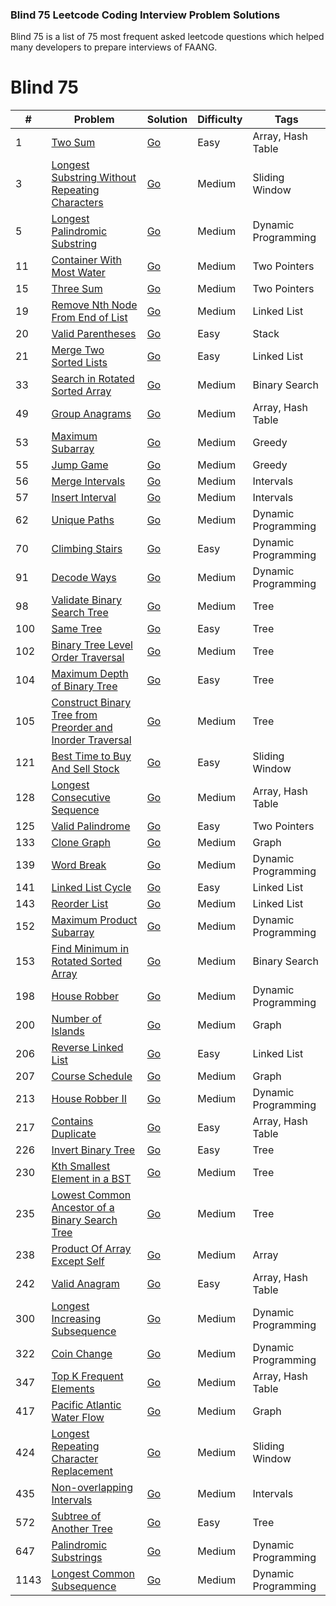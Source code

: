 ### Blind 75 Leetcode Coding Interview Problem Solutions

Blind 75 is a list of 75 most frequent asked leetcode questions which helped many developers to prepare interviews of FAANG.

# Blind 75
| #    | Problem                                                                                                                                               | Solution                                                                            | Difficulty | Tags                |
| ---- | ----------------------------------------------------------------------------------------------------------------------------------------------------- | ----------------------------------------------------------------------------------- | ---------- | ------------------- |
| 1    | [Two Sum](https://leetcode.com/problems/two-sum/)                                                                                                     | [Go](./leetcode/blind75/0001.TwoSum.go)                                             | Easy       | Array, Hash Table   |
| 3    | [Longest Substring Without Repeating Characters](https://leetcode.com/problems/longest-substring-without-repeating-characters/)                       | [Go](./leetcode/blind75/0003.LongestSubstringWithoutRepeatingCharacters.go)         | Medium     | Sliding Window      |
| 5    | [Longest Palindromic Substring](https://leetcode.com/problems/longest-palindromic-substring/)                                                         | [Go](./leetcode/blind75/0005.LongestPalindromicSubstring.go)                        | Medium     | Dynamic Programming |
| 11   | [Container With Most Water](https://leetcode.com/problems/container-with-most-water/)                                                                 | [Go](./leetcode/blind75/0011.ContainerWithMostWater.go)                             | Medium     | Two Pointers        |
| 15   | [Three Sum](https://leetcode.com/problems/3sum/)                                                                                                      | [Go](./leetcode/blind75/0015.ThreeSum.go)                                           | Medium     | Two Pointers        |
| 19   | [Remove Nth Node From End of List](https://leetcode.com/problems/remove-nth-node-from-end-of-list/)                                                   | [Go](./leetcode/blind75/0019.RemoveNthNodeFromEndOfList.go)                         | Medium     | Linked List         |
| 20   | [Valid Parentheses](https://leetcode.com/problems/valid-parentheses/)                                                                                 | [Go](./leetcode/blind75/0020.ValidParentheses.go)                                   | Easy       | Stack               |
| 21   | [Merge Two Sorted Lists](https://leetcode.com/problems/merge-two-sorted-lists/)                                                                       | [Go](./leetcode/blind75/0021.MergeTwoSortedLists.go)                                | Easy       | Linked List         |
| 33   | [Search in Rotated Sorted Array](https://leetcode.com/problems/search-in-rotated-sorted-array/)                                                       | [Go](./leetcode/blind75/0033.SearchInRotatedSortedArray.go)                         | Medium     | Binary Search       |
| 49   | [Group Anagrams](https://leetcode.com/problems/group-anagrams/)                                                                                       | [Go](./leetcode/blind75/0049.GroupAnagrams.go)                                      | Medium     | Array, Hash Table   |
| 53   | [Maximum Subarray](https://leetcode.com/problems/maximum-subarray/)                                                                                   | [Go](./leetcode/blind75/0053.MaximumSubarray.go)                                    | Medium     | Greedy              |
| 55   | [Jump Game](https://leetcode.com/problems/jump-game/)                                                                                                 | [Go](./leetcode/blind75/0055.JumpGame.go)                                           | Medium     | Greedy              |
| 56   | [Merge Intervals](https://leetcode.com/problems/merge-intervals/)                                                                                     | [Go](./leetcode/blind75/0056.MergeIntervals.go)                                     | Medium     | Intervals           |
| 57   | [Insert Interval](https://leetcode.com/problems/insert-interval/)                                                                                     | [Go](./leetcode/blind75/0057.InsertInterval.go)                                     | Medium     | Intervals           |
| 62   | [Unique Paths](https://leetcode.com/problems/unique-paths/)                                                                                           | [Go](./leetcode/blind75/0062.UniquePaths.go)                                        | Medium     | Dynamic Programming |
| 70   | [Climbing Stairs](https://leetcode.com/problems/climbing-stairs/)                                                                                     | [Go](./leetcode/blind75/0070.ClimbingStairs.go)                                     | Easy       | Dynamic Programming |
| 91   | [Decode Ways](https://leetcode.com/problems/decode-ways/)                                                                                             | [Go](./leetcode/blind75/0091.DecodeWays.go)                                         | Medium     | Dynamic Programming |
| 98   | [Validate Binary Search Tree](https://leetcode.com/problems/validate-binary-search-tree/)                                                             | [Go](./leetcode/blind75/0098.ValidateBinarySearchTree.go)                           | Medium     | Tree                |
| 100  | [Same Tree](https://leetcode.com/problems/same-tree/)                                                                                                 | [Go](./leetcode/blind75/0100.SameTree.go)                                           | Easy       | Tree                |
| 102  | [Binary Tree Level Order Traversal](https://leetcode.com/problems/binary-tree-level-order-traversal/)                                                 | [Go](./leetcode/blind75/0102.BinaryTreeLevelOrderTraversal.go)                      | Medium     | Tree                |
| 104  | [Maximum Depth of Binary Tree](https://leetcode.com/problems/maximum-depth-of-binary-tree/)                                                           | [Go](./leetcode/blind75/0104.MaximumDepthOfBinaryTree.go)                           | Easy       | Tree                |
| 105  | [Construct Binary Tree from Preorder and Inorder Traversal](https://leetcode.com/problems/construct-binary-tree-from-preorder-and-inorder-traversal/) | [Go](./leetcode/blind75/0105.ConstructBinaryTreeFromPreorderAndInorderTraversal.go) | Medium     | Tree                |
| 121  | [Best Time to Buy And Sell Stock](https://leetcode.com/problems/best-time-to-buy-and-sell-stock/)                                                     | [Go](./leetcode/blind75/0121.BestTimeToBuyAndSellStock.go)                          | Easy       | Sliding Window      |
| 128  | [Longest Consecutive Sequence](https://leetcode.com/problems/longest-consecutive-sequence/)                                                           | [Go](./leetcode/blind75/0128.LongestConsecutiveSequence.go)                         | Medium     | Array, Hash Table   |
| 125  | [Valid Palindrome](https://leetcode.com/problems/valid-palindrome/)                                                                                   | [Go](./leetcode/blind75/0125.ValidPalindrome.go)                                    | Easy       | Two Pointers        |
| 133  | [Clone Graph](https://leetcode.com/problems/clone-graph/)                                                                                             | [Go](./leetcode/blind75/0133.CloneGraph.go)                                         | Medium     | Graph               |
| 139  | [Word Break](https://leetcode.com/problems/word-break/)                                                                                               | [Go](./leetcode/blind75/0139.WordBreak.go)                                          | Medium     | Dynamic Programming |
| 141  | [Linked List Cycle](https://leetcode.com/problems/linked-list-cycle/)                                                                                 | [Go](./leetcode/blind75/0141.LinkedListCycle.go)                                    | Easy       | Linked List         |
| 143  | [Reorder List](https://leetcode.com/problems/reorder-list/)                                                                                           | [Go](./leetcode/blind75/0143.ReorderList.go)                                        | Medium     | Linked List         |
| 152  | [Maximum Product Subarray](https://leetcode.com/problems/maximum-product-subarray/)                                                                   | [Go](./leetcode/blind75/0152.MaximumProductSubarray.go)                             | Medium     | Dynamic Programming |
| 153  | [Find Minimum in Rotated Sorted Array](https://leetcode.com/problems/find-minimum-in-rotated-sorted-array/)                                           | [Go](./leetcode/blind75/0153.FindMinimumInRotatedSortedArray.go)                    | Medium     | Binary Search       |
| 198  | [House Robber](https://leetcode.com/problems/house-robber/)                                                                                           | [Go](./leetcode/blind75/0198.HouseRobber.go)                                        | Medium     | Dynamic Programming |
| 200  | [Number of Islands](https://leetcode.com/problems/number-of-islands/)                                                                                 | [Go](./leetcode/blind75/0200.NumberOfIslands.go)                                    | Medium     | Graph               |
| 206  | [Reverse Linked List](https://leetcode.com/problems/reverse-linked-list/)                                                                             | [Go](./leetcode/blind75/0206.ReverseLinkedList.go)                                  | Easy       | Linked List         |
| 207  | [Course Schedule](https://leetcode.com/problems/course-schedule/)                                                                                     | [Go](./leetcode/blind75/0207.CourseSchedule.go)                                     | Medium     | Graph               |
| 213  | [House Robber II](https://leetcode.com/problems/house-robber-ii/)                                                                                     | [Go](./leetcode/blind75/0213.HouseRobber2.go)                                       | Medium     | Dynamic Programming |
| 217  | [Contains Duplicate](https://leetcode.com/problems/contains-duplicate/)                                                                               | [Go](./leetcode/blind75/0217.ContainsDuplicate.go)                                  | Easy       | Array, Hash Table   |
| 226  | [Invert Binary Tree](https://leetcode.com/problems/invert-binary-tree/)                                                                               | [Go](./leetcode/blind75/0226.InvertBinaryTree.go)                                   | Easy       | Tree                |
| 230  | [Kth Smallest Element in a BST](https://leetcode.com/problems/kth-smallest-element-in-a-bst/submissions/)                                             | [Go](./leetcode/blind75/0230.KthSmallestElementInABST.go)                           | Medium     | Tree                |
| 235  | [Lowest Common Ancestor of a Binary Search Tree](https://leetcode.com/problems/lowest-common-ancestor-of-a-binary-search-tree/)                       | [Go](./leetcode/blind75/0235.LowestCommonAncestorOfABinarySearchTree.go)            | Medium     | Tree                |
| 238  | [Product Of Array Except Self](https://leetcode.com/problems/product-of-array-except-self/)                                                           | [Go](./leetcode/blind75/0238.ProductOfArrayExceptSelf.go)                           | Medium     | Array               |
| 242  | [Valid Anagram](https://leetcode.com/problems/valid-anagram/)                                                                                         | [Go](./leetcode/blind75/0242.ValidAnagram.go)                                       | Easy       | Array, Hash Table   |
| 300  | [Longest Increasing Subsequence](https://leetcode.com/problems/longest-increasing-subsequence/)                                                       | [Go](./leetcode/blind75/0300.LongestIncreasingSubsequence.go)                       | Medium     | Dynamic Programming |
| 322  | [Coin Change](https://leetcode.com/problems/coin-change/)                                                                                             | [Go](./leetcode/blind75/0322.CoinChange.go)                                         | Medium     | Dynamic Programming |
| 347  | [Top K Frequent Elements](https://leetcode.com/problems/top-k-frequent-elements/)                                                                     | [Go](./leetcode/blind75/0347.TopKFrequentElements.go)                               | Medium     | Array, Hash Table   |
| 417  | [Pacific Atlantic Water Flow](https://leetcode.com/problems/pacific-atlantic-water-flow/)                                                             | [Go](./leetcode/blind75/0417.PacificAtlanticWaterFlow.go)                           | Medium     | Graph               |
| 424  | [Longest Repeating Character Replacement](https://leetcode.com/problems/longest-repeating-character-replacement/)                                     | [Go](./leetcode/blind75/0424.LongestRepeatingCharacterReplacement.go)               | Medium     | Sliding Window      |
| 435  | [Non-overlapping Intervals](https://leetcode.com/problems/non-overlapping-intervals/)                                                                 | [Go](./leetcode/blind75/0435.NonOverlappingIntervals.go)                            | Medium     | Intervals           |
| 572  | [Subtree of Another Tree](https://leetcode.com/problems/subtree-of-another-tree/)                                                                     | [Go](./leetcode/blind75/0572.SubtreeOfAnotherTree.go)                               | Easy       | Tree                |
| 647  | [Palindromic Substrings](https://leetcode.com/problems/palindromic-substrings/)                                                                       | [Go](./leetcode/blind75/0647.PalindromicSubstrings.go)                              | Medium     | Dynamic Programming |
| 1143 | [Longest Common Subsequence](https://leetcode.com/problems/longest-common-subsequence/)                                                               | [Go](./leetcode/blind75/0647.PalindromicSubstrings.go)                              | Medium     | Dynamic Programming |
